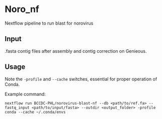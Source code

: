# Noro_nf

Nextflow pipeline to run blast for norovirus

## Input

.fasta contig files after assembly and contig correction on Genieous. 

## Usage

Note the `-profile` and `--cache` switches, essential for proper operation of Conda.

Example command:
```
nextflow run BCCDC-PHL/norovirus-blast-nf --db <path/to/ref.fa> --fastq_input <path/to/input/fasta> --outdir <output_folder> -profile conda --cache ~/.conda/envs
```
